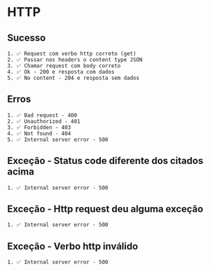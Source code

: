 # HTTP 

   ## Sucesso

    1. ✅ Request com verbo http correto (get)
    2. ✅ Passar nos headers o content type JSON
    3. ✅ Chamar request com body correto
    4. ✅ Ok - 200 e resposta com dados
    5. ✅ No content - 204 e resposta sem dados

  ##  Erros

    1. ✅ Bad request - 400
    2. ✅ Unauthorized - 401
    3. ✅ Forbidden - 403
    4. ✅ Not found - 404
    5. ✅ Internal server error - 500

  ##  Exceção - Status code diferente dos citados acima

    1. ✅ Internal server error - 500

  ##  Exceção - Http request deu alguma exceção

    1. ✅ Internal server error - 500

  ##  Exceção - Verbo http inválido

    1. ✅ Internal server error - 500
